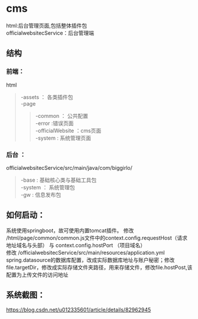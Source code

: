 # cms

html:后台管理页面,包括整体插件包<br />
officialwebsitecService：后台管理端<br/>

## 结构
### 前端：
  html <br />
  >-assets ： 各类插件包 <br />
  >-page <br/>
   >>-common ： 公共配置<br/>
   >>-error :错误页面 <br />
   >>-officialWebsite ：cms页面 <br/>
   >>-system : 系统管理页面 <br />
### 后台 ：
  officialwebsitecService/src/main/java/com/biggirlo/ <br/>
  >-base : 基础核心类与基础工具包<br/>
  >-system ： 系统管理包<br/>
  >-gw : 信息发布包<br/>

## 如何启动：
系统使用springboot，故可使用内置tomcat插件。
修改 /html/page/common/common.js文件中的context.config.requestHost（请求地址域名与头部） 与 context.config.hostPort （项目域名）<br/>
修改 /officialwebsitecService/src/main/resources/application.yml spring.datasource的数据库配置，改成实际数据库地址与账户秘密；修改file.targetDir，修改成实际存储文件夹路径，用来存储文件，修改file.hostPost,该配置为上传文件的访问地址 <br/>

  

## 系统截图：
https://blog.csdn.net/u012335601/article/details/82962945
